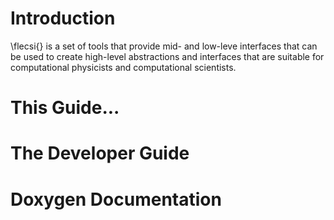 <!-- CINCHDOC DOCUMENT(User Guide) SECTION(Introduction) -->

# Introduction

\flecsi{} is a set of tools that provide mid- and low-leve interfaces that can
be used to create high-level abstractions and interfaces that are suitable
for computational physicists and computational scientists.

# This Guide...

# The Developer Guide

# Doxygen Documentation
